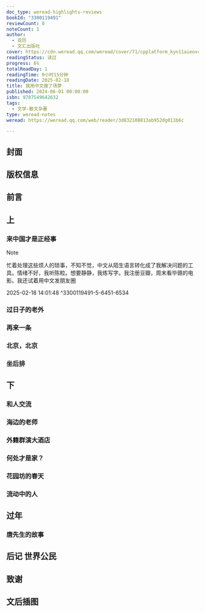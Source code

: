 ```yaml
---
doc_type: weread-highlights-reviews
bookId: "3300119491"
reviewCount: 0
noteCount: 1
author:
  - 亚历
  - 文汇出版社
cover: https://cdn.weread.qq.com/weread/cover/71/cpplatform_kyn11aieovc92bjur9qpzo/t7_cpplatform_kyn11aieovc92bjur9qpzo1730804299.jpg
readingStatus: 读过
progress: 6%
totalReadDay: 1
readingTime: 0小时15分钟
readingDate: 2025-02-18
title: 我用中文做了场梦
published: 2024-06-01 00:00:00
isbn: 9787549642632
tags:
  - 文学-散文杂著
type: weread-notes
weread: https://weread.qq.com/web/reader/3d832100813ab952dg011b6c

---
```



## 封面

## 版权信息

## 前言

## 上

### 来中国才是正经事

> [!NOTE] 
> 忙着处理这些烦人的琐事，不知不觉，中文从陌生语言转化成了我解决问题的工具。情绪不好，我听陈粒。想要静静，我练写字。我注册豆瓣，周末看毕赣的电影。我还试着用中文发朋友圈
> 
> 2025-02-18 14:01:48 ^3300119491-5-6451-6534

### 过日子的老外

### 再来一条

### 北京，北京

### 坐后排

## 下

### 和人交流

### 海边的老师

### 外籍群演大酒店

### 何处才是家？

### 花园坊的春天

### 流动中的人

## 过年

### 唐先生的故事

## 后记 世界公民

## 致谢

## 文后插图

